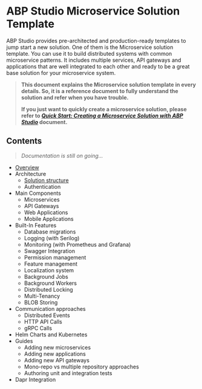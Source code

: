 # ABP Studio Microservice Solution Template

ABP Studio provides pre-architected and production-ready templates to jump start a new solution. One of them is the Microservice solution template. You can use it to build distributed systems with common microservice patterns. It includes multiple services, API gateways and applications that are well integrated to each other and ready to be a great base solution for your microservice system.

> **This document explains the Microservice solution template in every details. So, it is a reference document to fully understand the solution and refer when you have trouble.**
>
> **If you just want to quickly create a microservice solution, please refer to *[Quick Start: Creating a Microservice Solution with ABP Studio](../../quick-starts/microservice.md)* document.**

## Contents

> *Documentation is still on going...*

* [Overview](overview.md)
* Architecture
  * [Solution structure](solution-structure.md)
  * Authentication
* Main Components
  * Microservices
  * API Gateways
  * Web Applications
  * Mobile Applications
* Built-In Features
  * Database migrations
  * Logging (with Serilog)
  * Monitoring (with Prometheus and Grafana)
  * Swagger Integration
  * Permission management
  * Feature management
  * Localization system
  * Background Jobs
  * Background Workers
  * Distributed Locking
  * Multi-Tenancy
  * BLOB Storing
* Communication approaches
  * Distributed Events
  * HTTP API Calls
  * gRPC Calls
* Helm Charts and Kubernetes
* Guides
  * Adding new microservices
  * Adding new applications
  * Adding new API gateways
  * Mono-repo vs multiple repository approaches
  * Authoring unit and integration tests
* Dapr Integration
